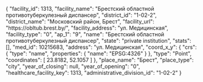 {
    "facility_id": 1313,
    "facility_name": "Брестский областной противотуберкулезный диспансер",
    "district_id": "1-02-2",
    "district_name": "Московский район, Брест",
    "facility_url": "https:\/\/obltub.brest.by\/",
    "facility_address": "ул. Медицинская",
    "facility_type": "0",
    "ap_1": "9",
    "name": "Брестский областной противотуберкулезный диспансер",
    "state": "private institution",
    "stats": [],
    "med_id": 10215683,
    "address": "ул. Медицинская",
    "coord_x_y": {
        "crs": {
            "type": "name",
            "properties": {
                "name": "EPSG:4326"
            }
        },
        "type": "Point",
        "coordinates": [
            23.8182,
            52.1057
        ]
    },
    "place_name": "Брест",
    "place_type": "city",
    "year_of_closing": null,
    "year_of_opening": "0",
    "healthcare_facility_key": 1313,
    "administrative_division_id": "1-02-2"
}